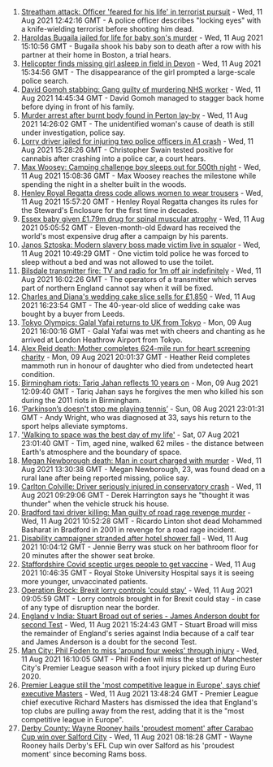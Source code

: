 1. [Streatham attack: Officer 'feared for his life' in terrorist pursuit](https://www.bbc.co.uk/news/uk-england-london-58173190) - Wed, 11 Aug 2021 12:42:16 GMT - A police officer describes "locking eyes" with a knife-wielding terrorist before shooting him dead.
2. [Haroldas Bugaila jailed for life for baby son's murder](https://www.bbc.co.uk/news/uk-england-lincolnshire-58170654) - Wed, 11 Aug 2021 15:10:56 GMT - Bugaila shook his baby son to death after a row with his partner at their home in Boston, a trial hears.
3. [Helicopter finds missing girl asleep in field in Devon](https://www.bbc.co.uk/news/uk-england-devon-58176944) - Wed, 11 Aug 2021 15:34:56 GMT - The disappearance of the girl prompted a large-scale police search.
4. [David Gomoh stabbing: Gang guilty of murdering NHS worker](https://www.bbc.co.uk/news/uk-england-london-58113038) - Wed, 11 Aug 2021 14:45:34 GMT - David Gomoh managed to stagger back home before dying in front of his family.
5. [Murder arrest after burnt body found in Perton lay-by](https://www.bbc.co.uk/news/uk-england-stoke-staffordshire-58177433) - Wed, 11 Aug 2021 14:26:02 GMT - The unidentified woman's cause of death is still under investigation, police say.
6. [Lorry driver jailed for injuring two police officers in A1 crash](https://www.bbc.co.uk/news/uk-england-lincolnshire-58176209) - Wed, 11 Aug 2021 15:28:26 GMT - Christopher Swain tested positive for cannabis after crashing into a police car, a court hears.
7. [Max Woosey: Camping challenge boy sleeps out for 500th night](https://www.bbc.co.uk/news/uk-england-devon-58169400) - Wed, 11 Aug 2021 15:08:36 GMT - Max Woosey reaches the milestone while spending the night in a shelter built in the woods.
8. [Henley Royal Regatta dress code allows women to wear trousers](https://www.bbc.co.uk/news/uk-england-oxfordshire-58173881) - Wed, 11 Aug 2021 15:57:20 GMT - Henley Royal Regatta changes its rules for the Steward's Enclosure for the first time in decades.
9. [Essex baby given £1.79m drug for spinal muscular atrophy](https://www.bbc.co.uk/news/uk-england-essex-58101748) - Wed, 11 Aug 2021 05:05:52 GMT - Eleven-month-old Edward has received the world's most expensive drug after a campaign by his parents.
10. [Janos Sztoska: Modern slavery boss made victim live in squalor](https://www.bbc.co.uk/news/uk-england-leicestershire-58122802) - Wed, 11 Aug 2021 10:49:29 GMT - One victim told police he was forced to sleep without a bed and was not allowed to use the toilet.
11. [Bilsdale transmitter fire: TV and radio for 1m off air indefinitely](https://www.bbc.co.uk/news/uk-england-tees-58169501) - Wed, 11 Aug 2021 16:02:26 GMT - The operators of a transmitter which serves part of northern England cannot say when it will be fixed.
12. [Charles and Diana's wedding cake slice sells for £1,850](https://www.bbc.co.uk/news/uk-england-gloucestershire-58173317) - Wed, 11 Aug 2021 16:23:54 GMT - The 40-year-old slice of wedding cake was bought by a buyer from Leeds.
13. [Tokyo Olympics: Galal Yafai returns to UK from Tokyo](https://www.bbc.co.uk/news/uk-england-birmingham-58151399) - Mon, 09 Aug 2021 16:00:16 GMT - Galal Yafai was met with cheers and chanting as he arrived at London Heathrow Airport from Tokyo.
14. [Alex Reid death: Mother completes 624-mile run for heart screening charity](https://www.bbc.co.uk/news/uk-england-south-yorkshire-58152905) - Mon, 09 Aug 2021 20:01:37 GMT - Heather Reid completes mammoth run in honour of daughter who died from undetected heart condition.
15. [Birmingham riots: Tariq Jahan reflects 10 years on](https://www.bbc.co.uk/news/uk-england-birmingham-58147894) - Mon, 09 Aug 2021 12:09:40 GMT - Tariq Jahan says he forgives the men who killed his son during the 2011 riots in Birmingham.
16. [‘Parkinson’s doesn't stop me playing tennis’](https://www.bbc.co.uk/news/uk-england-nottinghamshire-58091757) - Sun, 08 Aug 2021 23:01:31 GMT - Andy Wright, who was diagnosed at 33, says his return to the sport helps alleviate symptoms.
17. ['Walking to space was the best day of my life'](https://www.bbc.co.uk/news/uk-england-nottinghamshire-58071075) - Sat, 07 Aug 2021 23:01:40 GMT - Tim, aged nine, walked 62 miles - the distance between Earth's atmosphere and the boundary of space.
18. [Megan Newborough death: Man in court charged with murder](https://www.bbc.co.uk/news/uk-england-leicestershire-58172103) - Wed, 11 Aug 2021 13:30:38 GMT - Megan Newborough, 23, was found dead on a rural lane after being reported missing, police say.
19. [Carlton Colville: Driver seriously injured in conservatory crash](https://www.bbc.co.uk/news/uk-england-suffolk-58170234) - Wed, 11 Aug 2021 09:29:06 GMT - Derek Harrington says he "thought it was thunder" when the vehicle struck his house.
20. [Bradford taxi driver killing: Man guilty of road rage revenge murder](https://www.bbc.co.uk/news/uk-england-leeds-58150838) - Wed, 11 Aug 2021 10:52:28 GMT - Ricardo Linton shot dead Mohammed Basharat in Bradford in 2001 in revenge for a road rage incident.
21. [Disability campaigner stranded after hotel shower fall](https://www.bbc.co.uk/news/uk-england-tees-58159843) - Wed, 11 Aug 2021 10:04:12 GMT - Jennie Berry was stuck on her bathroom floor for 20 minutes after the shower seat broke.
22. [Staffordshire Covid sceptic urges people to get vaccine](https://www.bbc.co.uk/news/uk-england-stoke-staffordshire-58167498) - Wed, 11 Aug 2021 10:46:35 GMT - Royal Stoke University Hospital says it is seeing more younger, unvaccinated patients.
23. [Operation Brock: Brexit lorry controls 'could stay'](https://www.bbc.co.uk/news/uk-england-kent-58170463) - Wed, 11 Aug 2021 09:05:59 GMT - Lorry controls brought in for Brexit could stay - in case of any type of disruption near the border.
24. [England v India: Stuart Broad out of series - James Anderson doubt for second Test](https://www.bbc.co.uk/sport/cricket/58169608) - Wed, 11 Aug 2021 15:24:43 GMT - Stuart Broad will miss the remainder of England's series against India because of a calf tear and James Anderson is a doubt for the second Test.
25. [Man City: Phil Foden to miss 'around four weeks' through injury](https://www.bbc.co.uk/sport/football/58178585) - Wed, 11 Aug 2021 16:10:05 GMT - Phil Foden will miss the start of Manchester City's Premier League season with a foot injury picked up during Euro 2020.
26. [Premier League still the 'most competitive league in Europe', says chief executive Masters](https://www.bbc.co.uk/sport/football/58174868) - Wed, 11 Aug 2021 13:48:24 GMT - Premier League chief executive Richard Masters has dismissed the idea that England's top clubs are pulling away from the rest, adding that it is the "most competitive league in Europe".
27. [Derby County: Wayne Rooney hails 'proudest moment' after Carabao Cup win over Salford City](https://www.bbc.co.uk/sport/football/58170373) - Wed, 11 Aug 2021 08:18:28 GMT - Wayne Rooney hails Derby's EFL Cup win over Salford as his 'proudest moment' since becoming Rams boss.
